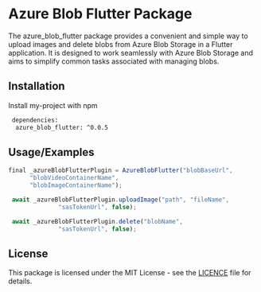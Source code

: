 
# Azure Blob Flutter Package

The azure_blob_flutter package provides a convenient and simple way to upload images and delete blobs from Azure Blob Storage in a Flutter application. It is designed to work seamlessly with Azure Blob Storage and aims to simplify common tasks associated with managing blobs.


## Installation

Install my-project with npm

```bash
 dependencies:
  azure_blob_flutter: ^0.0.5
```

## Usage/Examples

```javascript
final _azureBlobFlutterPlugin = AzureBlobFlutter("blobBaseUrl",
      "blobVideoContainerName",
      "blobImageContainerName");

 await _azureBlobFlutterPlugin.uploadImage("path", "fileName",
              "sasTokenUrl", false);

 await _azureBlobFlutterPlugin.delete("blobName",
              "sasTokenUrl", false);             
```


## License
This package is licensed under the MIT License - see the [LICENCE](https://pub.dev/packages/azure_blob_flutter/license) file for details.


